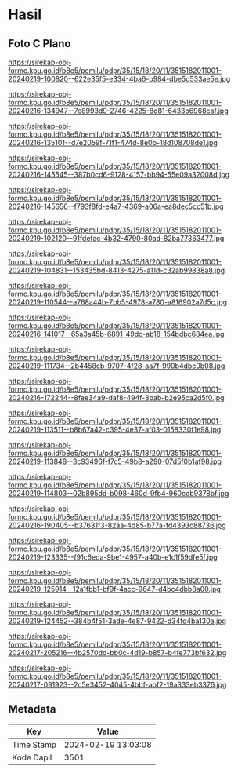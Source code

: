 # Hasil

## Foto C Plano

https://sirekap-obj-formc.kpu.go.id/b8e5/pemilu/pdpr/35/15/18/20/11/3515182011001-20240219-100820--622e35f5-e334-4ba6-b984-dbe5d533ae5e.jpg

https://sirekap-obj-formc.kpu.go.id/b8e5/pemilu/pdpr/35/15/18/20/11/3515182011001-20240216-134947--7e8993d9-2746-4225-8d81-6433b6968caf.jpg

https://sirekap-obj-formc.kpu.go.id/b8e5/pemilu/pdpr/35/15/18/20/11/3515182011001-20240216-135101--d7e2059f-71f1-474d-8e0b-18d108708de1.jpg

https://sirekap-obj-formc.kpu.go.id/b8e5/pemilu/pdpr/35/15/18/20/11/3515182011001-20240216-145545--387b0cd6-9128-4157-bb94-55e09a32008d.jpg

https://sirekap-obj-formc.kpu.go.id/b8e5/pemilu/pdpr/35/15/18/20/11/3515182011001-20240216-145656--f793f8fd-e4a7-4369-a06a-ea8dec5cc51b.jpg

https://sirekap-obj-formc.kpu.go.id/b8e5/pemilu/pdpr/35/15/18/20/11/3515182011001-20240219-102120--91fdefac-4b32-4790-80ad-82ba77363477.jpg

https://sirekap-obj-formc.kpu.go.id/b8e5/pemilu/pdpr/35/15/18/20/11/3515182011001-20240219-104831--153435bd-8413-4275-a11d-c32ab99838a8.jpg

https://sirekap-obj-formc.kpu.go.id/b8e5/pemilu/pdpr/35/15/18/20/11/3515182011001-20240219-110544--a768a44b-7bb5-4978-a780-a816902a7d5c.jpg

https://sirekap-obj-formc.kpu.go.id/b8e5/pemilu/pdpr/35/15/18/20/11/3515182011001-20240216-141017--65a3a45b-6891-49dc-ab18-154bdbc684ea.jpg

https://sirekap-obj-formc.kpu.go.id/b8e5/pemilu/pdpr/35/15/18/20/11/3515182011001-20240219-111734--2b4458cb-9707-4f28-aa7f-990b4dbc0b08.jpg

https://sirekap-obj-formc.kpu.go.id/b8e5/pemilu/pdpr/35/15/18/20/11/3515182011001-20240216-172244--8fee34a9-daf8-494f-8bab-b2e95ca2d5f0.jpg

https://sirekap-obj-formc.kpu.go.id/b8e5/pemilu/pdpr/35/15/18/20/11/3515182011001-20240219-113511--b8b67a42-c395-4e37-af03-0158330f1e98.jpg

https://sirekap-obj-formc.kpu.go.id/b8e5/pemilu/pdpr/35/15/18/20/11/3515182011001-20240219-113848--3c93496f-f7c5-49b8-a290-07d5f0b1af98.jpg

https://sirekap-obj-formc.kpu.go.id/b8e5/pemilu/pdpr/35/15/18/20/11/3515182011001-20240219-114803--02b895dd-b098-460d-9fb4-960cdb9378bf.jpg

https://sirekap-obj-formc.kpu.go.id/b8e5/pemilu/pdpr/35/15/18/20/11/3515182011001-20240216-190405--b37631f3-82aa-4d85-b77a-fd4393c88736.jpg

https://sirekap-obj-formc.kpu.go.id/b8e5/pemilu/pdpr/35/15/18/20/11/3515182011001-20240219-123335--f91c6eda-9be1-4957-a40b-e1c1f59dfe5f.jpg

https://sirekap-obj-formc.kpu.go.id/b8e5/pemilu/pdpr/35/15/18/20/11/3515182011001-20240219-125914--12a1fbb1-bf9f-4acc-9647-d4bc4dbb8a00.jpg

https://sirekap-obj-formc.kpu.go.id/b8e5/pemilu/pdpr/35/15/18/20/11/3515182011001-20240219-124452--384b4f51-3ade-4e87-9422-d34fd4ba130a.jpg

https://sirekap-obj-formc.kpu.go.id/b8e5/pemilu/pdpr/35/15/18/20/11/3515182011001-20240217-205216--4b2570dd-bb0c-4d19-b857-b4fe773bf632.jpg

https://sirekap-obj-formc.kpu.go.id/b8e5/pemilu/pdpr/35/15/18/20/11/3515182011001-20240217-091923--2c5e3452-4045-4bbf-abf2-19a333eb3376.jpg


## Metadata

| Key        | Value               |
| ---------- | ------------------- |
| Time Stamp | 2024-02-19 13:03:08 |
| Kode Dapil | 3501                |



